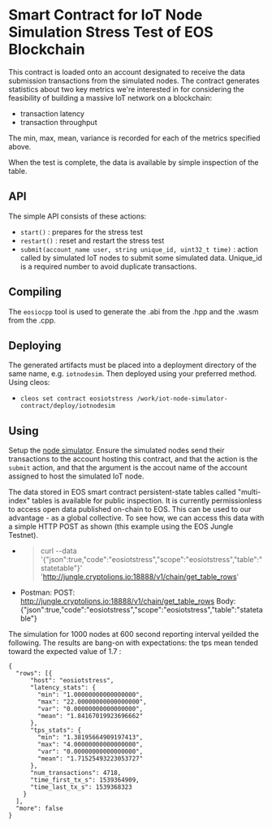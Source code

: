 # Smart Contract for IoT Node Simulation Stress Test of EOS Blockchain

This contract is loaded onto an account designated to receive the data submission
transactions from the simulated nodes.  The contract generates statistics about two
key metrics we're interested in for considering the feasibility of building a massive IoT network on a blockchain:
* transaction latency
* transaction throughput

The min, max, mean, variance is recorded for each of the metrics specified above.

When the test is complete, the data is available by simple inspection of the table.

## API

The simple API consists of these actions:

* `start()` :  prepares for the stress test
* `restart()` : reset and restart the stress test
* `submit(account_name user, string unique_id, uint32_t time)` : action called by simulated IoT nodes to submit some simulated data.  Unique_id is a required number to avoid duplicate transactions.

## Compiling

The `eosiocpp` tool is used to generate the .abi from the .hpp and the .wasm from the .cpp.  


## Deploying

The generated artifacts must be placed into a deployment directory of the same name, e.g. `iotnodesim`.  Then deployed using your preferred method.  Using cleos:
* `cleos set contract eosiotstress /work/iot-node-simulator-contract/deploy/iotnodesim`

## Using

Setup the [node simulator](https://github.com/EOSIoT/iot-node-simulator).  Ensure the simulated nodes send their transactions to the account hosting this contract, and that the action is the `submit` action, and that the argument is the accout name of the account assigned to host the simulated IoT node.

The data stored in EOS smart contract persistent-state tables called "multi-index" tables is available for public inspection.  It is currently permissionless to access open data published on-chain to EOS.  This can be used to our advantage - as a global collective.  To see how, we can access this data with a simple HTTP POST as shown (this example using the EOS Jungle Testnet).

* > curl --data '{"json":true,"code":"eosiotstress","scope":"eosiotstress","table":"statetable"}' 'http://jungle.cryptolions.io:18888/v1/chain/get_table_rows'
* Postman: POST: http://jungle.cryptolions.io:18888/v1/chain/get_table_rows  Body: {"json":true,"code":"eosiotstress","scope":"eosiotstress","table":"statetable"}

The simulation for 1000 nodes at 600 second reporting interval yeilded the following.  The results are bang-on with expectations: the tps mean tended toward the expected value of 1.7 :
```
{
  "rows": [{
      "host": "eosiotstress",
      "latency_stats": {
        "min": "1.00000000000000000",
        "max": "22.00000000000000000",
        "var": "0.00000000000000000",
        "mean": "1.84167019923696662"
      },
      "tps_stats": {
        "min": "1.38195664909197413",
        "max": "4.00000000000000000",
        "var": "0.00000000000000000",
        "mean": "1.71525493223053727"
      },
      "num_transactions": 4718,
      "time_first_tx_s": 1539364909,
      "time_last_tx_s": 1539368323
    }
  ],
  "more": false
}
```


